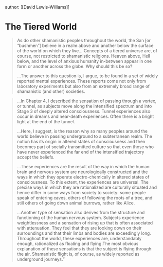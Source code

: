 author: [[David Lewis-Williams]]

# The Tiered World

> As do other shamanistic peoples throughout the world, the San [or “bushmen”] believe in a realm above and another below the surface of the world on which they live… Concepts of a tiered universe are, of course, not restricted to shamanistic religions. Heaven above, Hell below, and the level of anxious humanity in-between appear in one form or another across the globe. Why should this be so?
> 
> …The answer to this question is, I argue, to be found in a set of widely reported mental experiences. These reports come not only from laboratory experiments but also from an extremely broad range of shamanistic (and other) societies.

> …In Chapter 4, I described the sensation of passing through a vortex, or tunnel, as subjects move along the intensified spectrum and into Stage 3 of deeply altered consciousness. Tunnel experiences also occur in dreams and near-death experiences. Often there is a bright light at the end of the tunnel.
> 
> …Here, I suggest, is the reason why so many peoples around the world believe in passing underground to a subterranean realm. The notion has its origin in altered states of consciousness and then becomes part of socially transmitted culture so that even those who have never experienced the far end of the intensified trajectory accept the beliefs.
> 
> …These experiences are the result of the way in which the human brain and nervous system are neurologically constructed and the ways in which they operate electro-chemically in altered states of consciousness. To this extent, the experiences are universal. The precise ways in which they are rationalized are culturally situated and hence differ in some ways from society to society: some people speak of entering caves, others of following the roots of a tree, and still others of going down animal burrows, rather like Alice.
> 
> …Another type of sensation also derives from the structure and functioning of the human nervous system. Subjects experience weightlessness and a sensation of rising up that is often associated with attenuation. They feel that they are looking down on their surroundings and that their limbs and bodies are exceedingly long. Throughout the world, these experiences are, understandably enough, rationalized as floating and flying.The most obvious explanation of these sensations is that the subject is flying through the air. Shamanistic flight is, of course, as widely reported as underground journeys.”